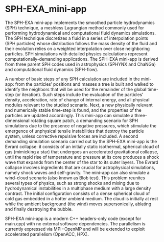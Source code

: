 # SPH-EXA_mini-app
The SPH-EXA mini-app implements the smoothed particle hydrodynamics (SPH) technique, a meshless Lagrangian method commonly used for performing hydrodynamical and computational fluid dynamics simulations.
The SPH technique discretizes a fluid in a series of interpolation points (SPH particles) whose distribution follows
the mass density of the fluid and their evolution relies on a weighted interpolation over close neighboring particles.
SPH simulations with detailed physics calculations represent computationally-demanding applications. 
The SPH-EXA mini-app is derived from three parent SPH codes used in astrophysics (SPHYNX and ChaNGa) and computational fluid dynamics (SPH-flow).

A number of basic steps of any SPH calculation are included in the mini-app: from the particles’ positions and masses a tree is built and walked to identify the neighbors that will be used for the remainder of the global time-step (or iteration). Such steps include the evaluation of the particles’ density, acceleration, rate of change of internal energy, and all physical modules relevant to the studied scenario. Next, a new physically relevant and numerically stable time-step is found, and the properties of the particles are updated accordingly.
This mini-app can simulate a three-dimensional rotating square patch, a demanding scenario for SPH simulations due to the presence of negative pressures, which stimulate the emergence of unphysical tensile instabilities that destroy the particle system, unless corrective repulsive forces are included.
A second demanding simulation scenario carried out by the SPH-EXA mini-app is the Evrard collapse: it consists of an initially static isothermal, spherical cloud of gas (mimicking a star) that undergoes an accelerated gravitational collapse, until the rapid rise of temperature and pressure at its core produces a shock wave that expands from the center of the star to its outer layers. The Evrard collapse involves ingredients that are crucial for astrophysical simulations, namely shock waves and self-gravity.
The mini-app can also simulate a wind-cloud scenario (also known as Blob test). This problem reunites several types of physics, such as strong shocks and mixing due to hydrodynamical instabilities in a multiphase medium with a large density contrast. The initial configuration consists of a dense spherical cloud of cold gas embedded in a hotter ambient medium. The cloud is initially at rest while the ambient background (the wind) moves supersonically, ablating and finally destroying the bubble.

SPH-EXA mini-app is a modern C++ headers-only code (except for main.cpp) with no external software dependencies.
The parallelism is currently expressed via MPI+OpenMP and will be extended to exploit accelerated parallelism (OpenACC, HPX). 
